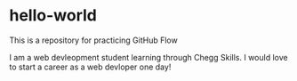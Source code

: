 # hello-world
This is a repository for practicing GitHub Flow

I am a web devleopment student learning through Chegg Skills. I would love to start a career as a web devloper one day!
